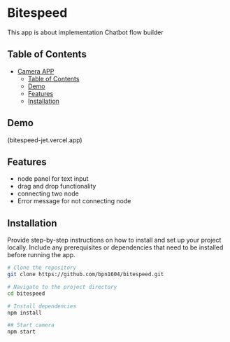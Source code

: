 # Bitespeed

This app is about implementation Chatbot flow builder

## Table of Contents

- [Camera APP](#project-name)
  - [Table of Contents](#table-of-contents)
  - [Demo](#demo)
  -  [Features](#features)
  - [Installation](#installation)
  

## Demo
(bitespeed-jet.vercel.app)


## Features

- node panel for text input
- drag and drop functionality
- connecting two node
- Error message for not connecting node

## Installation

Provide step-by-step instructions on how to install and set up your project locally. Include any prerequisites or dependencies that need to be installed before running the app.

```bash
# Clone the repository
git clone https://github.com/bpn1604/bitespeed.git

# Navigate to the project directory
cd bitespeed

# Install dependencies
npm install

## Start camera
npm start
